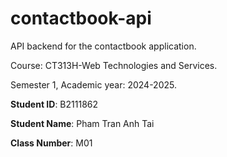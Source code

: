 # contactbook-api

API backend for the contactbook application.

Course: CT313H-Web Technologies and Services.

Semester 1, Academic year: 2024-2025.

**Student ID**: B2111862

**Student Name**: Pham Tran Anh Tai

**Class Number**: M01
